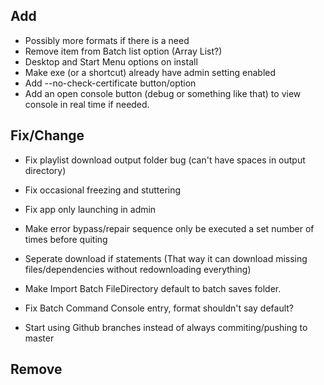 
## Add
- Possibly more formats if there is a need
- Remove item from Batch list option (Array List?)
- Desktop and Start Menu options on install
- Make exe (or a shortcut) already have admin setting enabled 
- Add --no-check-certificate button/option
- Add an open console button (debug or something like that) to view console in real time if needed.

## Fix/Change
- Fix playlist download output folder bug (can't have spaces in output directory)
- Fix occasional freezing and stuttering
- Fix app only launching in admin
- Make error bypass/repair sequence only be executed a set number of times before quiting
- Seperate download if statements (That way it can download missing files/dependencies without redownloading everything)
- Make Import Batch FileDirectory default to batch saves folder.
- Fix Batch Command Console entry, format shouldn't say default?


- Start using Github branches instead of always commiting/pushing to master

## Remove

